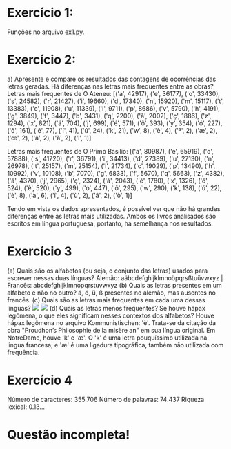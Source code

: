 # Exercício 1:
Funções no arquivo ex1.py.

# Exercício 2:
a) Apresente e compare os resultados das contagens de ocorrências das letras geradas. Há diferenças nas letras mais frequentes entre as obras?
Letras mais frequentes de O Ateneu: [('a', 42917), ('e', 36177), ('o', 33430), ('s', 24582), ('r', 21427), ('i', 19660), ('d', 17340), ('n', 15920), ('m', 15117), ('t', 13383), ('c', 11908), ('u', 11339), ('l', 9711), ('p', 8686), ('v', 5790), ('h', 4191), ('g', 3849), ('f', 3447), ('b', 3431), ('q', 2200), ('ã', 2002), ('ç', 1886), ('z', 1294), ('x', 821), ('á', 704), ('j', 699), ('é', 571), ('õ', 393), ('y', 354), ('ó', 227), ('ô', 161), ('ê', 77), ('í', 41), ('ú', 24), ('k', 21), ('w', 8), ('è', 4), ('ª', 2), ('æ', 2), ('œ', 2), ('â',  2), ('à', 2), ('î', 1)]

Letras mais frequentes de O Primo Basílio: [('a', 80987), ('e', 65919), ('o', 57888), ('s', 41720), ('r', 36791), ('i', 34413), ('d', 27389), ('u', 27130), ('n', 26978), ('t', 25157), ('m', 25154), ('l', 21734), ('c', 19029), ('p', 13490), ('h', 10992), ('v', 10108), ('b', 7070), ('g', 6833), ('f', 5670), ('q', 5663), ('z', 4382), ('ã', 4370), ('j', 2965), ('ç', 2324), ('á', 2043), ('é', 1780), ('x', 1326), ('ô', 524), ('ê', 520), ('y', 499), ('ó', 447), ('õ', 295), ('w', 290), ('k', 138), ('ú', 22), ('è', 8), ('à', 6), ('í', 4), ('ù', 2), ('â', 2), ('ò', 1)]

Tendo em vista os dados apresentados, é possível ver que não há grandes diferenças entre as letras mais utilizadas. Ambos os livros analisados são escritos em língua portuguesa, portanto, há semelhança nos resultados.

# Exercício 3
(a) Quais são os alfabetos (ou seja, o conjunto das letras) usados para escrever nessas duas línguas?
Alemão: aäbcdefghijklmnoöpqrsßtuüvwxyz | Francês: abcdefghijklmnopqrstuvwxyz
(b) Quais as letras presentes em um alfabeto e não no outro?
ä, ö, ü, ß presentes no alemão, mas ausentes no francês.
(c) Quais são as letras mais frequentes em cada uma dessas línguas?
<img src="/assets/img/arquivo.gif">
<img src="/assets/img/arquivo.gif">
(d) Quais as letras menos frequentes? Se houve hápax legômena, o que eles significam nesses contextos dos alfabetos?
Houve hápax legômena no arquivo Kommunistischen: 'è'. Trata-se da citação da obra "Proudhon’s Philosophie de la misère an" em sua língua original.
Em NotreDame, houve 'k' e 'æ'. O 'k' é uma letra pouquíssimo utilizada na lingua francesa; 
e 'æ' é uma ligadura tipográfica, também não utilizada com frequência.

# Exercício 4
Número de caracteres: 355.706
Número de palavras: 74.437
Riqueza lexical: 0.13...
# Questão incompleta!

